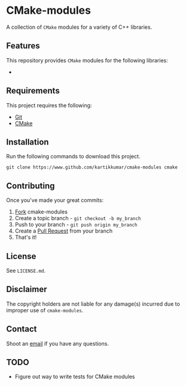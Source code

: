 CMake-modules
===

A collection of `CMake` modules for a variety of C++ libraries.

Features
------

This repository provides `CMake` modules for the following libraries:

  - 

Requirements
------

This project requires the following:

  - [Git](http://git-scm.com)
  - [CMake](http://www.cmake.org)  

Installation
------

Run the following commands to download this project.

    git clone https://www.github.com/kartikkumar/cmake-modules cmake

Contributing
------------

Once you've made your great commits:

1. [Fork](https://github.com/kartikkumar/cmake-modules/fork) cmake-modules
2. Create a topic branch - `git checkout -b my_branch`
3. Push to your branch - `git push origin my_branch`
4. Create a [Pull Request](http://help.github.com/pull-requests/) from your branch
5. That's it!

License
------

See `LICENSE.md`.

Disclaimer
------

The copyright holders are not liable for any damage(s) incurred due to improper use of `cmake-modules`.

Contact
------

Shoot an [email](mailto:me@kartikkumar.com?subject=cmake-modules) if you have any questions.

TODO
------

 - Figure out way to write tests for CMake modules
